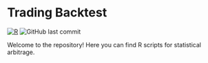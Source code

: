 # Trading Backtest

[![R](https://img.shields.io/badge/R-4.x-blue.svg)](https://www.r-project.org/)
![GitHub last commit](https://img.shields.io/github/last-commit/vladislavpyatnitskiy/tradingbacktest.svg)

Welcome to the repository! Here you can find R scripts for statistical arbitrage.
